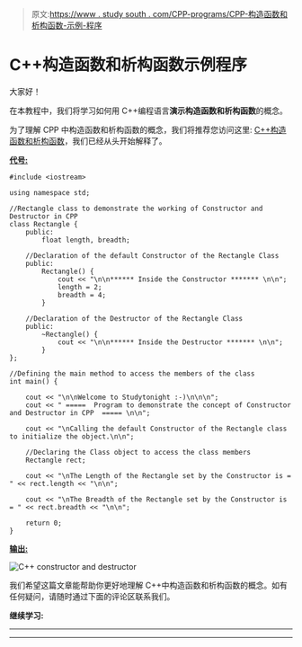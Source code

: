 > 原文:[https://www . study south . com/CPP-programs/CPP-构造函数和析构函数-示例-程序](https://www.studytonight.com/cpp-programs/cpp-constructor-and-destructor-example-program)

# C++构造函数和析构函数示例程序

大家好！

在本教程中，我们将学习如何用 C++编程语言**演示构造函数和析构函数**的概念。

为了理解 CPP 中构造函数和析构函数的概念，我们将推荐您访问这里: [C++构造函数和析构函数](https://www.studytonight.com/cpp/constructors-and-destructors-in-cpp.php)，我们已经从头开始解释了。

<u>**代号:**</u>

```
#include <iostream>

using namespace std;

//Rectangle class to demonstrate the working of Constructor and Destructor in CPP
class Rectangle {
    public:
        float length, breadth;

    //Declaration of the default Constructor of the Rectangle Class
    public:
        Rectangle() {
            cout << "\n\n****** Inside the Constructor ******* \n\n";
            length = 2;
            breadth = 4;
        }

    //Declaration of the Destructor of the Rectangle Class
    public:
        ~Rectangle() {
            cout << "\n\n****** Inside the Destructor ******* \n\n";
        }
};

//Defining the main method to access the members of the class
int main() {

    cout << "\n\nWelcome to Studytonight :-)\n\n\n";
    cout << " =====  Program to demonstrate the concept of Constructor and Destructor in CPP  ===== \n\n";

    cout << "\nCalling the default Constructor of the Rectangle class to initialize the object.\n\n";

    //Declaring the Class object to access the class members
    Rectangle rect;

    cout << "\nThe Length of the Rectangle set by the Constructor is = " << rect.length << "\n\n";

    cout << "\nThe Breadth of the Rectangle set by the Constructor is = " << rect.breadth << "\n\n";

    return 0;
}
```

<u>**输出:**</u>

![C++ constructor and destructor](../Images/1f35afe970123f3bd7527dde65466c40.png)

我们希望这篇文章能帮助你更好地理解 C++中构造函数和析构函数的概念。如有任何疑问，请随时通过下面的评论区联系我们。

**继续学习:**

* * *

* * *